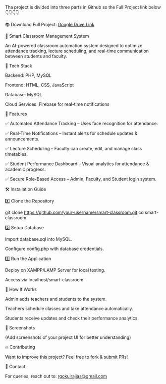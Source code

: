 Tha project is divided into three parts in Github so the Full Project link below 👇👇👇👇

📚 Download Full Project: [Google Drive Link](https://drive.google.com/file/d/1yPhITPcn335K9GLo1VWZmGLRlqgb-ePT/view?usp=sharing)

🏰 Smart Classroom Management System

An AI-powered classroom automation system designed to optimize attendance tracking, lecture scheduling, and real-time communication between students and faculty.

📌 Tech Stack

Backend: PHP, MySQL

Frontend: HTML, CSS, JavaScript

Database: MySQL

Cloud Services: Firebase for real-time notifications

🚀 Features

✅ Automated Attendance Tracking – Uses face recognition for attendance.

✅ Real-Time Notifications – Instant alerts for schedule updates & announcements.

✅ Lecture Scheduling – Faculty can create, edit, and manage class timetables.

✅ Student Performance Dashboard – Visual analytics for attendance & academic progress.

✅ Secure Role-Based Access – Admin, Faculty, and Student login system.

🛠️ Installation Guide

1️⃣ Clone the Repository

git clone https://github.com/your-username/smart-classroom.git
cd smart-classroom

2️⃣ Setup Database

Import database.sql into MySQL.

Configure config.php with database credentials.

3️⃣ Run the Application

Deploy on XAMPP/LAMP Server for local testing.

Access via localhost/smart-classroom.

📌 How It Works

Admin adds teachers and students to the system.

Teachers schedule classes and take attendance automatically.

Students receive updates and check their performance analytics.

📌 Screenshots

(Add screenshots of your project UI for better understanding)

🔥 Contributing

Want to improve this project? Feel free to fork & submit PRs!

📩 Contact

For queries, reach out to: rgokulrajias@gmail.com
